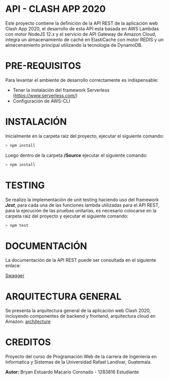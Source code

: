 # API - CLASH APP 2020

Este proyecto contiene la definición de la API REST de la aplicación web Clash App 2020, el desarrollo de esta API esta basada en AWS Lambdas con motor NodeJS 12.x y el servicio de API Gateway de Amazon Cloud, integra un almacenamiento de caché en ElastiCache con motor REDIS  y un almecenamiento principal utilizando la tecnología de DynamoDB.

# PRE-REQUISITOS

Para levantar el ambiente de desarrollo correctamente es indispensable:
- Tener la instalación del framework Serverless (https://www.serverless.com/)
- Configuración de AWS-CLI

# INSTALACIÓN
Inicialmente en la carpeta raíz del proyecto, ejecutar el siguiente comando:
```javascript
> npm install
```
Luego dentro de la carpeta **/Source** ejecutar el siguiente comando:
```javascript
> npm install
```
# TESTING
Se realizo la implementación de unit testing haciendo uso del framework ***Jest***, para cada una de las funciones lambda utilizadas para el API REST, para la ejecución de las pruebas unitarias, es necesario colocarse en la carpeta raíz del proyecto y ejecutar el siguiente comando:
```javascript
> npm test
```
# DOCUMENTACIÓN
La documentación de la API REST puede ser consultada en el siguiente enlace: 

[Swagger]( https://app.swaggerhub.com/apis-docs/BMac9715/CLASH-API/v1.0.0#/)

# ARQUITECTURA GENERAL

Se presenta la arquitectura general de la aplicación web Clash 2020, incluyendo componentes de backend y frontend, arquitectura cloud en Amazon:
[architecture]

[architecture]: https://i.ibb.co/YyzX5vk/Architecture-Clash-App.png "Arquitectura Cloud Clash App"

# CREDITOS

Proyecto del curso de Programación Web de la carrera de Ingenieria en Informatica y Sistemas de la Universidad Rafael Landívar, Guatemala.

**Autor:**
Bryan Estuardo Macario Coronado - 1283816
Estudiante